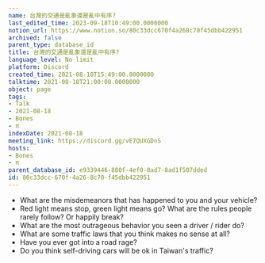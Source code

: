 ```yaml
---
name: 台灣的交通是亂象還是亂中有序?
last_edited_time: 2023-09-18T10:49:00.0000000
notion_url: https://www.notion.so/80c33dcc670f4a268c70f45dbb422951
archived: false
parent_type: database_id
title: 台灣的交通是亂象還是亂中有序?
language_level: No limit
platform: Discord
created_time: 2021-08-10T15:49:00.0000000
talktime: 2021-08-18T21:00:00.0000000
object: page
tags:
- Talk
- 2021-08-18
- Bones
- π
indexDate: 2021-08-18
meeting_link: https://discord.gg/vE7QUXGDnS
hosts:
- Bones
- π
parent_database_id: e9339446-880f-4ef0-8ad7-8ad1f507dded
id: 80c33dcc-670f-4a26-8c70-f45dbb422951
---
```


   - What are the misdemeanors that has happened to you and your vehicle?
   - Red light means stop, green light means go?
What are the rules people rarely follow? Or happily break?
   - What are the most outrageous behavior you seen a driver / rider do?
   - What are some traffic laws that you think makes no sense at all?
   - Have you ever got into a road rage?
   - Do you think self-driving cars will be ok in Taiwan's traffic?











